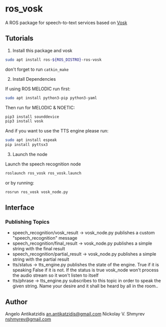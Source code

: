ros_vosk
======================

A ROS package for speech-to-text services based on [Vosk](https://github.com/alphacep/vosk-api)

## Tutorials

1. Install this package and vosk

  ```bash
  sudo apt install ros-${ROS_DISTRO}-ros-vosk
  ```
  don't forget to run `catkin_make`
  
2. Install Dependencies

  If using ROS MELODIC run first: 
  ```bash
  sudo apt install python3-pip python3-yaml
  ```
  Then run for MELODIC & NOETIC:
  ```bash
  pip3 install sounddevice
  pip3 install vosk
  ``` 
  And if you want to use the TTS engine please run:
  ```bash
  sudo apt install espeak
  pip install pyttsx3
  ```  
3. Launch the node

  Launch the speech recognition node

  ```bash
  roslaunch ros_vosk ros_vosk.launch
  ```
  or by running:
  ```bash
  rosrun ros_vosk vosk_node.py
  ```

## Interface

### Publishing Topics
* speech_recognition/vosk_result    -> vosk_node.py publishes a custom "speech_recognition" message
* speech_recognition/final_result   -> vosk_node.py publishes a simple string with the final result
* speech_recognition/partial_result -> vosk_node.py publishes a simple string with the partial result
* tts/status -> tts_engine.py publishes the state of the engine. True if it is speaking False if it is not. If the status is true vosk_node won't process the audio stream so it won't listen to itself 
* tts/phrase -> tts_engine.py subscribes to this topic in order to speak the given string. Name your desire and it shall be heard by all in the room..

## Author
Angelo Antikatzidis <an.antikatzidis@gmail.com>
Nickolay V. Shmyrev <nshmyrev@gmail.com>
